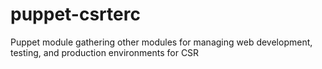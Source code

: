 puppet-csrterc
==============

Puppet module gathering other modules for managing web development, testing, and production environments for CSR
